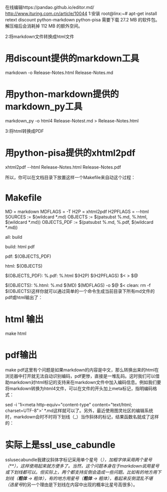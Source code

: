 在线编辑https://pandao.github.io/editor.md/
http://www.ituring.com.cn/article/10044
1:安装
root@linx:~# apt-get install retext discount python-markdown python-pisa
需要下载 27.2 MB 的软件包。
解压缩后会消耗掉 112 MB 的额外空间。

2:将markdown文件转换成html文件
# 用discount提供的markdown工具
markdown -o Release-Notes.html Release-Notes.md
# 用python-markdown提供的markdown_py工具
markdown_py -o html4 Release-Notest.md > Release-Notes.html


3:将html转换成PDF
# 用python-pisa提供的xhtml2pdf
xhtml2pdf --html Release-Notes.html Release-Notes.pdf

所以，你可以在文档目录下放置这样一个Makefile来自动这个过程：

# Makefile

MD = markdown
MDFLAGS = -T
H2P = xhtml2pdf
H2PFLAGS = --html
SOURCES := $(wildcard *.md)
OBJECTS := $(patsubst %.md, %.html, $(wildcard *.md))
OBJECTS_PDF := $(patsubst %.md, %.pdf, $(wildcard *.md))

all: build

build: html pdf

pdf: $(OBJECTS_PDF)

html: $(OBJECTS)

$(OBJECTS_PDF): %.pdf: %.html
    $(H2P) $(H2PFLAGS) $< > $@

$(OBJECTS): %.html: %.md
    $(MD) $(MDFLAGS) -o $@ $<
clean:
    rm -f $(OBJECTS)这样你就可以通过简单的一个命令生成当前目录下所有md文件的pdf或html输出了：

# html 输出
make html

# pdf输出
make pdf这里有个问题是如果markdown的内容是中文，那么转换出来的html在浏览器中打开就无法自动识别编码，pdf更惨，直接是一堆乱码。这时我们可以借助markdown对html标记的支持来在markdown文件中加入编码信息。例如我们要将markdown转换为html4文件，可以在文件的开头加上meta标记，指明编码格式：

sed -i '1i\<meta http-equiv="content-type" content="text/html; charset=UTF-8">' *.md这样就可以了。另外，最近使用图灵社区的编辑系统时，markdown会时不时将下划线（_）当作斜体的标记，结果函数名就成了这样的：

# 实际上是ssl_use_cabundle
sslusecabundle我建议斜体字标记采用单个星号（*），加粗字体采用两个星号（**），这样使用起来就方便多了。当然，这个问题本身在于markdown说用星号或下划线都可以。但实际上，两个都支持反倒会造成一些问题。比如有的地方用下划线（__粗体__ -> 粗体），有的地方用星号（**粗体** -> 粗体），看起来反倒混乱不堪（选星号*的另一个理由是下划线在内容中出现的概率比星号高很多）。


